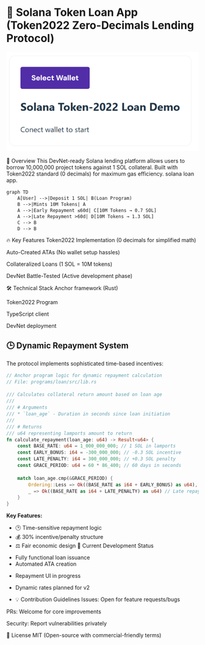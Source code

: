 # 🚀 Solana Token Loan App (Token2022 Zero-Decimals Lending Protocol)

![Apraksts](STLD.png)

🌟 Overview
This DevNet-ready Solana lending platform allows users to borrow 10,000,000 project tokens against 1 SOL collateral. Built with Token2022 standard (0 decimals) for maximum gas efficiency.
solana loan app. 


```mermaid
graph TD
    A[User] -->|Deposit 1 SOL| B(Loan Program)
    B -->|Mints 10M Tokens| A
    A -->|Early Repayment ≤60d| C[10M Tokens → 0.7 SOL]
    A -->|Late Repayment >60d| D[10M Tokens → 1.3 SOL]
    C --> B
    D --> B
```

🔥 Key Features
Token2022 Implementation (0 decimals for simplified math)

Auto-Created ATAs (No wallet setup hassles)

Collateralized Loans (1 SOL = 10M tokens)

DevNet Battle-Tested (Active development phase)

🛠 Technical Stack
Anchor framework (Rust)

Token2022 Program

TypeScript client

DevNet deployment

## 🕒 Dynamic Repayment System

The protocol implements sophisticated time-based incentives:

```rust
// Anchor program logic for dynamic repayment calculation
// File: programs/loan/src/lib.rs

/// Calculates collateral return amount based on loan age
/// 
/// # Arguments
/// * `loan_age` - Duration in seconds since loan initiation
/// 
/// # Returns
/// u64 representing lamports amount to return
fn calculate_repayment(loan_age: u64) -> Result<u64> {
    const BASE_RATE: u64 = 1_000_000_000; // 1 SOL in lamports
    const EARLY_BONUS: i64 = -300_000_000; // -0.3 SOL incentive
    const LATE_PENALTY: i64 = 300_000_000; // +0.3 SOL penalty
    const GRACE_PERIOD: u64 = 60 * 86_400; // 60 days in seconds
    
    match loan_age.cmp(&GRACE_PERIOD) {
        Ordering::Less => Ok((BASE_RATE as i64 + EARLY_BONUS) as u64), // Early repayment bonus
        _ => Ok((BASE_RATE as i64 + LATE_PENALTY) as u64) // Late repayment penalty
    }
}
```

**Key Features:**
- 🕑 Time-sensitive repayment logic
- 💰 30% incentive/penalty structure
- ⚖️ Fair economic design
🚧 Current Development Status

+ Fully functional loan issuance
+ Automated ATA creation
- Repayment UI in progress
- Dynamic rates planned for v2

- 💡 Contribution Guidelines
Issues: Open for feature requests/bugs

PRs: Welcome for core improvements

Security: Report vulnerabilities privately

📜 License
MIT (Open-source with commercial-friendly terms)

